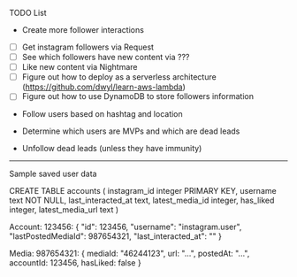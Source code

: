 TODO List

* Create more follower interactions
- [ ] Get instagram followers via Request
- [ ] See which followers have new content via ???
- [ ] Like new content via Nightmare
- [ ] Figure out how to deploy as a serverless architecture (https://github.com/dwyl/learn-aws-lambda)
- [ ] Figure out how to use DynamoDB to store followers information

* Follow users based on hashtag and location

* Determine which users are MVPs and which are dead leads

* Unfollow dead leads (unless they have immunity)


------

Sample saved user data

CREATE TABLE accounts (
  instagram_id integer PRIMARY KEY,
  username text NOT NULL,
  last_interacted_at text,
  latest_media_id integer,
  has_liked integer,
  latest_media_url text
)

Account:
  123456: {
    "id": 123456,
    "username": "instagram.user",
    "lastPostedMediaId": 987654321,
    "last_interacted_at": ""
  }

Media:
  987654321: {
    mediaId: "46244123",
    url: "...",
    postedAt: "...",
    accountId: 123456,
    hasLiked: false
  }
